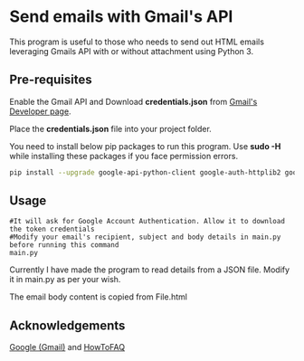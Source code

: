 # Send emails with Gmail's API

This program is useful to those who needs to send out HTML emails leveraging Gmails API with or without attachment using Python 3.

## Pre-requisites

Enable the Gmail API and Download **credentials.json** from [Gmail's Developer page](https://developers.google.com/gmail/api/quickstart/python).

Place the **credentials.json** file into your project folder.

You need to install below pip packages to run this program. Use **sudo -H** while installing these packages if you face permission errors.

```bash
pip install --upgrade google-api-python-client google-auth-httplib2 google-auth-oauthlib apiclient oauth2client
```

## Usage


```python3
#It will ask for Google Account Authentication. Allow it to download the token credentials
#Modify your email's recipient, subject and body details in main.py before running this command
main.py
```

Currently I have made the program to read details from a JSON file. Modify it in main.py as per your wish.

The email body content is copied from File.html

## Acknowledgements
[Google (Gmail)](https://mail.google.com) and [HowToFAQ](https://youtu.be/YVgj9ngUlaY)
